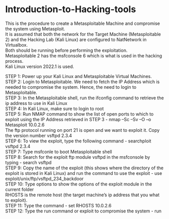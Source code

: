 # Introduction-to-Hacking-tools
This is the procedure to create a Metasploitable Machine and compromise the system using Metasploit.<br>
It is assumed that both the network for the Target Machine (Metasploitable 2) and the Hacking Lab (Kali Linux) are configured to NatNetwork in Virtualbox.<br>
Both should be running before performing the exploitation.<br> Metasploitable 2 has the msfconsole 6 which is what is used in the hacking process.<br>
Kali Linux version 2022.1 is used. 

STEP 1: Power up your Kali Linux and Metasploitable Virtual Machines.<br>
STEP 2: Login to Metasploitable. We need to fetch the IP Address which is needed to compromise the system. Hence, the need to login to Metasploitable.<br>
STEP 3: In the Metasploitable shell, run the ifconfig command to retrieve the ip address to use in Kali Linux<br>
STEP 4: In Kali Linux, make sure to login to root<br>
STEP 5: Run NMAP command to show the list of open ports to which to exploit using the IP Address retrieved in STEP 3 - nmap –Sc –Sv –O –o Metasploit 10.0.2.6<br>
The ftp protocol running on port 21 is open and we want to exploit it. Copy the version number vsftpd 2.3.4<br>
STEP 6: To view the exploit, type the following command - searchploit vsftpd 2.3.4<br>
STEP 7: Type msfconle to boot Metasploitable shell<br>
STEP 8: Search for the exploit ftp module vsftpd in the msfconsole by typing - search vsftpd<br>
STEP 9: Copy the name of the exploit (this shows where the directory of the exploit is stored in Kali Linux) and run the command to use the exploit - use exploit/unix/ftp/vsftpd_234_backdoor<br>
STEP 10: Type options to show the options of the exploit module in the current folder<br>
RHOSTS is the remote host (the target machine’s ip address that you what to exploit).<br>
STEP 11: Type the command - set RHOSTS 10.0.2.6<br>
STEP 12: Type the run command or exploit to compromise the system - run<br>
